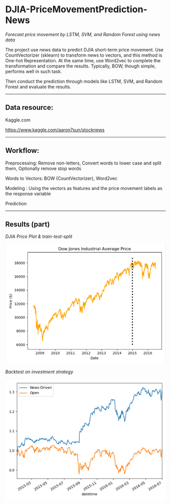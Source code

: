 # DJIA-PriceMovementPrediction-News
*Forecast price movement by LSTM, SVM, and Random Forest using news data*

The project use news data to predict DJIA short-term price movement. Use CountVectorizer (sklearn) to transform news to vectors, and this method is One-hot Representation. At the same time, use Word2vec to complete the transformation and compare the results.  Typically, BOW, though simple, performs well in such task. 

Then conduct the prediction through models like LSTM, SVM, and Random Forest and evaluate the results.
***
## Data resource:
Kaggle.com

https://www.kaggle.com/aaron7sun/stocknews
***
## Workflow:
Preprocessing: Remove non-letters, Convert words to lower case and split them, Optionally remove stop words

Words to Vectors: BOW (CountVectorizer), Word2vec

Modeling : Using the vectors as features and the price movement labels as the response variable

Prediction
***
## Results (part)
*DJIA Price Plot & train-test-split*

![image](https://github.com/sohlin/DJIA-PriceMovementPrediction-News/blob/master/image/pic2.PNG)

*Backtest on investment strategy*

![image](https://github.com/sohlin/DJIA-PriceMovementPrediction-News/blob/master/image/pic1.PNG)
